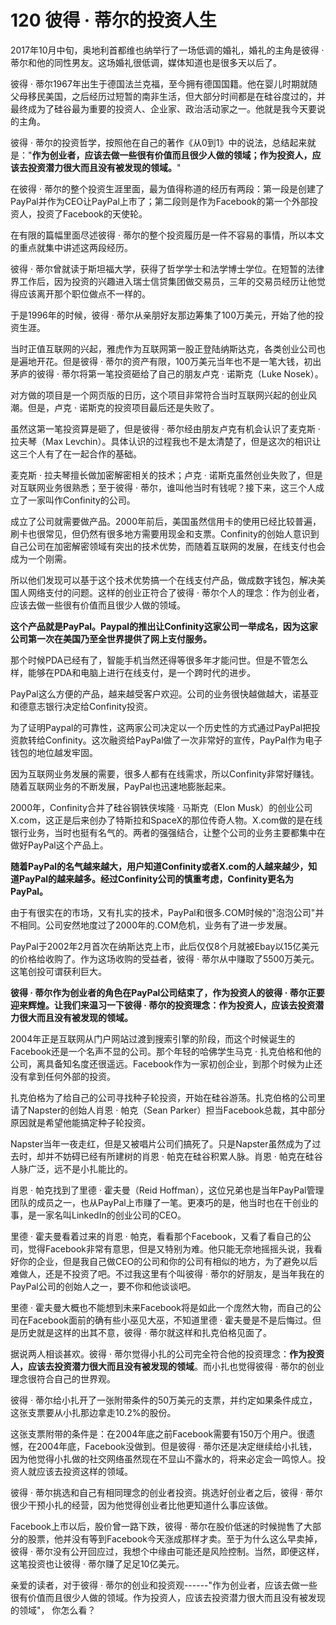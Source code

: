 # 120 彼得 · 蒂尔的投资人生

2017年10月中旬，奥地利首都维也纳举行了一场低调的婚礼，婚礼的主角是彼得 ·
蒂尔和他的同性男友。这场婚礼很低调，媒体知道也是很多天以后了。

彼得 ·
蒂尔1967年出生于德国法兰克福，至今拥有德国国籍。他在婴儿时期就随父母移民美国，之后经历过短暂的南非生活，但大部分时间都是在硅谷度过的，并最终成为了硅谷最为重要的投资人、企业家、政治活动家之一。他就是我今天要说的主角。

彼得 ·
蒂尔的投资哲学，按照他在自己的著作《从0到1》中的说法，总结起来就是："**作为创业者，应该去做一些很有价值而且很少人做的领域；作为投资人，应该去投资潜力很大而且没有被发现的领域。**"

在彼得 ·
蒂尔的整个投资生涯里面，最为值得称道的经历有两段：第一段是创建了PayPal并作为CEO让PayPal上市了；第二段则是作为Facebook的第一个外部投资人，投资了Facebook的天使轮。

在有限的篇幅里面尽述彼得 ·
蒂尔的整个投资履历是一件不容易的事情，所以本文的重点就集中讲述这两段经历。

彼得 ·
蒂尔曾就读于斯坦福大学，获得了哲学学士和法学博士学位。在短暂的法律界工作后，因为投资的兴趣进入瑞士信贷集团做交易员，三年的交易员经历让他觉得应该离开那个职位做点不一样的。

于是1996年的时候，彼得 ·
蒂尔从亲朋好友那边筹集了100万美元，开始了他的投资生涯。

当时正值互联网的兴起，雅虎作为互联网第一股正登陆纳斯达克，各类创业公司也是遍地开花。但是彼得
· 蒂尔的资产有限，100万美元当年也不是一笔大钱，初出茅庐的彼得 ·
蒂尔将第一笔投资砸给了自己的朋友卢克 · 诺斯克（Luke Nosek）。

对方做的项目是一个网页版的日历，这个项目非常符合当时互联网兴起的创业风潮。但是，卢克
· 诺斯克的投资项目最后还是失败了。

虽然这第一笔投资算是砸了，但是彼得 · 蒂尔经由朋友卢克有机会认识了麦克斯
· 拉夫琴（Max
Levchin）。具体认识的过程我也不是太清楚了，但是这次的相识让这三个人有了在一起合作的基础。

麦克斯 · 拉夫琴擅长做加密解密相关的技术；卢克 ·
诺斯克虽然创业失败了，但是对互联网业务很熟悉；至于彼得 ·
蒂尔，谁叫他当时有钱呢？接下来，这三个人成立了一家叫作Confinity的公司。

成立了公司就需要做产品。2000年前后，美国虽然信用卡的使用已经比较普遍，刷卡也很常见，但仍然有很多地方需要用现金和支票。Confinity的创始人意识到自己公司在加密解密领域有突出的技术优势，而随着互联网的发展，在线支付也会成为一个刚需。

所以他们发现可以基于这个技术优势搞一个在线支付产品，做成数字钱包，解决美国人网络支付的问题。这样的创业正符合了彼得
· 蒂尔个人的理念：作为创业者，应该去做一些很有价值而且很少人做的领域。

**这个产品就是PayPal。Paypal的推出让Confinity这家公司一举成名，因为这家公司第一次在美国乃至全世界提供了网上支付服务。**

那个时候PDA已经有了，智能手机当然还得等很多年才能问世。但是不管怎么样，能够在PDA和电脑上进行在线支付，是一个跨时代的进步。

PayPal这么方便的产品，越来越受客户欢迎。公司的业务很快越做越大，诺基亚和德意志银行决定给Confinity投资。

为了证明Paypal的可靠性，这两家公司决定以一个历史性的方式通过PayPal把投资款转给Confinity。这次融资给PayPal做了一次非常好的宣传，PayPal作为电子钱包的地位越发牢固。

因为互联网业务发展的需要，很多人都有在线需求，所以Confinity非常好赚钱。随着互联网业务的不断发展，PayPal也迅速地膨胀起来。

2000年，Confinity合并了硅谷钢铁侠埃隆 · 马斯克（Elon
Musk）的创业公司X.com，这正是后来创办了特斯拉和SpaceX的那位传奇人物。X.com做的是在线银行业务，当时也挺有名气的。两者的强强结合，让整个公司的业务主要都集中在做好PayPal这个产品上。

**随着PayPal的名气越来越大，用户知道Confinity或者X.com的人越来越少，知道PayPal的越来越多。经过Confinity公司的慎重考虑，Confinity更名为PayPal。**

由于有很实在的市场，又有扎实的技术，PayPal和很多.COM时候的"泡泡公司"并不相同。公司安然地度过了2000年的.COM危机，业务有了进一步发展。

PayPal于2002年2月首次在纳斯达克上市，此后仅仅8个月就被Ebay以15亿美元的价格给收购了。作为这场收购的受益者，彼得
· 蒂尔从中赚取了5500万美元。这笔创投可谓获利巨大。

**彼得 · 蒂尔作为创业者的角色在PayPal公司结束了，作为投资人的彼得 ·
蒂尔正要迎来辉煌。让我们来温习一下彼得 ·
蒂尔的投资理念：作为投资人，应该去投资潜力很大而且没有被发现的领域。**

2004年正是互联网从门户网站过渡到搜索引擎的阶段，而这个时候诞生的Facebook还是一个名声不显的公司。那个年轻的哈佛学生马克
·
扎克伯格和他的公司，离具备知名度还很遥远。Facebook作为一家初创企业，到那个时候为止还没有拿到任何外部的投资。

扎克伯格为了给自己的公司寻找种子轮投资，开始在硅谷游荡。扎克伯格的公司里请了Napster的创始人肖恩
· 帕克（Sean
Parker）担当Facebook总裁，其中部分原因就是希望他能搞定种子轮投资。

Napster当年一夜走红，但是又被唱片公司们搞死了。只是Napster虽然成为了过去时，却并不妨碍已经有所建树的肖恩
· 帕克在硅谷积累人脉。肖恩 · 帕克在硅谷人脉广泛，远不是小扎能比的。

肖恩 · 帕克找到了里德 · 霍夫曼（Reid
Hoffman），这位兄弟也是当年PayPal管理团队的成员之一，也从PayPal上市赚了一笔。更凑巧的是，他当时也在干创业的事，是一家名叫LinkedIn的创业公司的CEO。

里德 · 霍夫曼看着过来的肖恩 ·
帕克，看看那个Facebook，又看了看自己的公司，觉得Facebook非常有意思，但是又特别为难。他只能无奈地摇摇头说，我看好你的企业，但是我自己做CEO的公司和你的公司有相似的地方，为了避免以后难做人，还是不投资了吧。不过我这里有个叫彼得
· 蒂尔的好朋友，是当年我在的PayPal公司的创始人之一，要不你和他谈谈吧。

里德 ·
霍夫曼大概也不能想到未来Facebook将是如此一个庞然大物，而自己的公司在Facebook面前的确有些小巫见大巫，不知道里德
· 霍夫曼是不是后悔过。但是历史就是这样的出其不意，彼得 ·
蒂尔就这样和扎克伯格见面了。

据说两人相谈甚欢。彼得 ·
蒂尔觉得小扎的公司完全符合他的投资理念：**作为投资人，应该去投资潜力很大而且没有被发现的领域**。而小扎也觉得彼得
· 蒂尔的创业理念很符合自己的世界观。

彼得 ·
蒂尔给小扎开了一张附带条件的50万美元的支票，并约定如果条件成立，这张支票要从小扎那边拿走10.2%的股份。

这张支票附带的条件是：在2004年底之前Facebook需要有150万个用户。很遗憾，在2004年底，Facebook没做到。但是彼得
·
蒂尔还是决定继续给小扎钱，因为他觉得小扎做的社交网络虽然现在不显山不露水的，将来必定会一鸣惊人。投资人就应该去投资这样的领域。

彼得 · 蒂尔挑选和自己有相同理念的创业者投资。挑选好创业者之后，彼得 ·
蒂尔很少干预小扎的经营，因为他觉得创业者比他更知道什么事应该做。

Facebook上市以后，股价曾一路下跌，彼得 ·
蒂尔在股价低迷的时候抛售了大部分的股票，他并没有等到Facebook今天涨成那样才卖。至于为什么这么早卖掉，彼得
·
蒂尔没有公开回应过，我想个中缘由可能还是风险控制。当然，即便这样，这笔投资也让彼得
· 蒂尔赚了足足10亿美元。

亲爱的读者，对于彼得 ·
蒂尔的创业和投资观------"作为创业者，应该去做一些很有价值而且很少人做的领域。作为投资人，应该去投资潜力很大而且没有被发现的领域"，
你怎么看？
